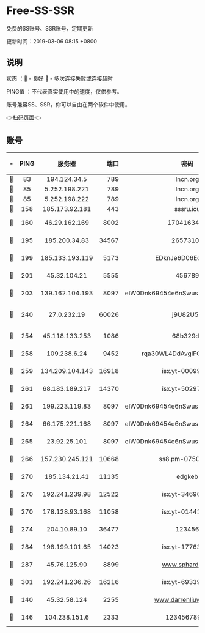 # Free-SS-SSR

免费的SS账号、SSR账号，定期更新

更新时间：2019-03-06 08:15 +0800

## 说明

状态     ：🙂 - 良好 🙁 - 多次连接失败或连接超时

PING值   ：不代表真实使用中的速度，仅供参考。

账号兼容SS、SSR，你可以自由在两个软件中使用。

👉[扫码页面](https://liesauer.github.io/free-ss-ssr.github.io/)👈

## 账号

|-|PING|服务器|端口|密码|加密方式|区域|
|:----:|:----:|:-----:|-----:|:----:|:----:|:----:|
|🙂|83|194.124.34.5|789|lncn.org|rc4|JP|
|🙂|85|5.252.198.221|789|lncn.org|rc4|JP|
|🙂|85|5.252.198.222|789|lncn.org|rc4|JP|
|🙂|158|185.173.92.181|443|sssru.icu|rc4-md5|RU|
|🙂|160|46.29.162.169|8002|1704163453|aes-256-cfb|RU|
|🙂|195|185.200.34.83|34567|26573106|aes-256-cfb|US|
|🙂|199|185.133.193.119|5173|EDknJe6D06EoWDaw|aes-256-cfb|US|
|🙂|201|45.32.104.21|5555|456789|aes-256-cfb|SG|
|🙂|203|139.162.104.193|8097|eIW0Dnk69454e6nSwuspv9DmS201tQ0D|aes-256-cfb|JP|
|🙂|240|27.0.232.19|60026|j9U82U53|xchacha20-ietf-poly1305|HK|
|🙂|254|45.118.133.253|1086|68b329da|aes-256-cfb|SG|
|🙂|258|109.238.6.24|9452|rqa30WL4DdAvgIFG6Fs3znzTa|aes-256-cfb|FR|
|🙂|259|134.209.104.143|16918|isx.yt-00099040|aes-256-cfb|SG|
|🙂|261|68.183.189.217|14370|isx.yt-50297901|aes-256-cfb|SG|
|🙂|261|199.223.119.83|8097|eIW0Dnk69454e6nSwuspv9DmS201tQ0D|aes-256-cfb|US|
|🙂|264|66.175.221.168|8097|eIW0Dnk69454e6nSwuspv9DmS201tQ0D|aes-256-cfb|US|
|🙂|265|23.92.25.101|8097|eIW0Dnk69454e6nSwuspv9DmS201tQ0D|aes-256-cfb|US|
|🙂|266|157.230.245.121|10668|ss8.pm-07507043|aes-256-cfb|SG|
|🙂|270|185.134.21.41|11135|edgkeb|aes-256-cfb|GB|
|🙂|270|192.241.239.98|12522|isx.yt-34696326|aes-256-cfb|US|
|🙂|270|178.128.93.168|11058|isx.yt-01441117|aes-256-cfb|SG|
|🙂|274|204.10.89.10|36477|123456|aes-256-cfb|US|
|🙂|284|198.199.101.65|14023|isx.yt-17763934|aes-256-cfb|US|
|🙂|287|45.76.125.90|8899|www.sphard.com|aes-256-cfb|JP|
|🙂|301|192.241.236.26|16216|isx.yt-69339044|aes-256-cfb|US|
|🙂|140|45.32.58.124|2255|www.darrenliuwei.com|aes-256-cfb|JP|
|🙂|146|104.238.151.6|2333|12345678900|aes-256-cfb|JP|
